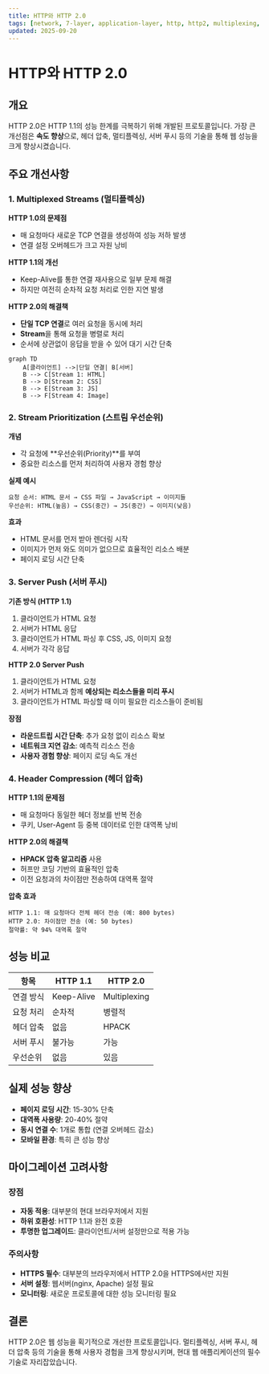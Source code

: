 ```yaml
---
title: HTTP와 HTTP 2.0
tags: [network, 7-layer, application-layer, http, http2, multiplexing, server-push]
updated: 2025-09-20
---
```


# HTTP와 HTTP 2.0


## 개요

HTTP 2.0은 HTTP 1.1의 성능 한계를 극복하기 위해 개발된 프로토콜입니다. 가장 큰 개선점은 **속도 향상**으로, 헤더 압축, 멀티플렉싱, 서버 푸시 등의 기술을 통해 웹 성능을 크게 향상시켰습니다.

## 주요 개선사항

### 1. Multiplexed Streams (멀티플렉싱)

**HTTP 1.0의 문제점**
- 매 요청마다 새로운 TCP 연결을 생성하여 성능 저하 발생
- 연결 설정 오버헤드가 크고 자원 낭비

**HTTP 1.1의 개선**
- Keep-Alive를 통한 연결 재사용으로 일부 문제 해결
- 하지만 여전히 순차적 요청 처리로 인한 지연 발생

**HTTP 2.0의 해결책**
- **단일 TCP 연결**로 여러 요청을 동시에 처리
- **Stream**을 통해 요청을 병렬로 처리
- 순서에 상관없이 응답을 받을 수 있어 대기 시간 단축

```mermaid
graph TD
    A[클라이언트] -->|단일 연결| B[서버]
    B --> C[Stream 1: HTML]
    B --> D[Stream 2: CSS]
    B --> E[Stream 3: JS]
    B --> F[Stream 4: Image]
```

### 2. Stream Prioritization (스트림 우선순위)

**개념**
- 각 요청에 **우선순위(Priority)**를 부여
- 중요한 리소스를 먼저 처리하여 사용자 경험 향상

**실제 예시**
```
요청 순서: HTML 문서 → CSS 파일 → JavaScript → 이미지들
우선순위: HTML(높음) → CSS(중간) → JS(중간) → 이미지(낮음)
```

**효과**
- HTML 문서를 먼저 받아 렌더링 시작
- 이미지가 먼저 와도 의미가 없으므로 효율적인 리소스 배분
- 페이지 로딩 시간 단축

### 3. Server Push (서버 푸시)

**기존 방식 (HTTP 1.1)**
1. 클라이언트가 HTML 요청
2. 서버가 HTML 응답
3. 클라이언트가 HTML 파싱 후 CSS, JS, 이미지 요청
4. 서버가 각각 응답

**HTTP 2.0 Server Push**
1. 클라이언트가 HTML 요청
2. 서버가 HTML과 함께 **예상되는 리소스들을 미리 푸시**
3. 클라이언트가 HTML 파싱할 때 이미 필요한 리소스들이 준비됨

**장점**
- **라운드트립 시간 단축**: 추가 요청 없이 리소스 확보
- **네트워크 지연 감소**: 예측적 리소스 전송
- **사용자 경험 향상**: 페이지 로딩 속도 개선

### 4. Header Compression (헤더 압축)

**HTTP 1.1의 문제점**
- 매 요청마다 동일한 헤더 정보를 반복 전송
- 쿠키, User-Agent 등 중복 데이터로 인한 대역폭 낭비

**HTTP 2.0의 해결책**
- **HPACK 압축 알고리즘** 사용
- 허프만 코딩 기반의 효율적인 압축
- 이전 요청과의 차이점만 전송하여 대역폭 절약

**압축 효과**
```
HTTP 1.1: 매 요청마다 전체 헤더 전송 (예: 800 bytes)
HTTP 2.0: 차이점만 전송 (예: 50 bytes)
절약률: 약 94% 대역폭 절약
```

## 성능 비교

| 항목 | HTTP 1.1 | HTTP 2.0 |
|------|----------|----------|
| 연결 방식 | Keep-Alive | Multiplexing |
| 요청 처리 | 순차적 | 병렬적 |
| 헤더 압축 | 없음 | HPACK |
| 서버 푸시 | 불가능 | 가능 |
| 우선순위 | 없음 | 있음 |

## 실제 성능 향상

- **페이지 로딩 시간**: 15-30% 단축
- **대역폭 사용량**: 20-40% 절약
- **동시 연결 수**: 1개로 통합 (연결 오버헤드 감소)
- **모바일 환경**: 특히 큰 성능 향상

## 마이그레이션 고려사항

### 장점
- **자동 적용**: 대부분의 현대 브라우저에서 지원
- **하위 호환성**: HTTP 1.1과 완전 호환
- **투명한 업그레이드**: 클라이언트/서버 설정만으로 적용 가능

### 주의사항
- **HTTPS 필수**: 대부분의 브라우저에서 HTTP 2.0을 HTTPS에서만 지원
- **서버 설정**: 웹서버(nginx, Apache) 설정 필요
- **모니터링**: 새로운 프로토콜에 대한 성능 모니터링 필요

## 결론

HTTP 2.0은 웹 성능을 획기적으로 개선한 프로토콜입니다. 멀티플렉싱, 서버 푸시, 헤더 압축 등의 기술을 통해 사용자 경험을 크게 향상시키며, 현대 웹 애플리케이션의 필수 기술로 자리잡았습니다.